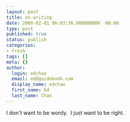 ```yaml
---
layout: post
title: on writing
date: 2008-02-01 06:03:36.000000000 -08:00
type: post
published: true
status: publish
categories:
- fresh
tags: []
meta: {}
author:
  login: edchao
  email: ed@guidebook.com
  display_name: edchao
  first_name: Ed
  last_name: Chao
---
```

<p>I don't want to be wordy.  I just want to be right.</p>
